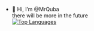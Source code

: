 - 👋 Hi, I’m @MrQuba  
there will be more in the future   
[![Top Languages](https://github-readme-stats.vercel.app/api/top-langs/?username=MrQuba&theme=tokyonight)](https://github.com/anuraghazra/github-readme-stats)
